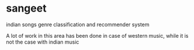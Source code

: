 # sangeet
indian songs genre classification and recommender system 

A lot of work in this area has been done in case of western music, while it is not the case with indian music
